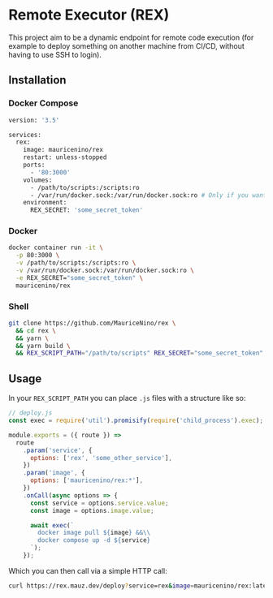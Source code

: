 # Remote Executor (REX)

This project aim to be a dynamic endpoint for remote code execution (for example to deploy something on another machine from CI/CD, without having to use SSH to login).

## Installation

### Docker Compose

```sh
version: '3.5'

services:
  rex:
    image: mauricenino/rex
    restart: unless-stopped
    ports:
      - '80:3000'
    volumes:
      - /path/to/scripts:/scripts:ro
      - /var/run/docker.sock:/var/run/docker.sock:ro # Only if you want to control docker containers from rex
    environment:
      REX_SECRET: 'some_secret_token'
```

### Docker

```sh
docker container run -it \
  -p 80:3000 \
  -v /path/to/scripts:/scripts:ro \
  -v /var/run/docker.sock:/var/run/docker.sock:ro \
  -e REX_SECRET="some_secret_token" \
  mauricenino/rex
```

### Shell

```sh
git clone https://github.com/MauriceNino/rex \
  && cd rex \
  && yarn \
  && yarn build \
  && REX_SCRIPT_PATH="/path/to/scripts" REX_SECRET="some_secret_token" yarn start
```

## Usage

In your `REX_SCRIPT_PATH` you can place `.js` files with a structure like so:

```js
// deploy.js
const exec = require('util').promisify(require('child_process').exec);

module.exports = ({ route }) =>
  route
    .param('service', {
      options: ['rex', 'some_other_service'],
    })
    .param('image', {
      options: ['mauricenino/rex:*'],
    })
    .onCall(async options => {
      const service = options.service.value;
      const image = options.image.value;

      await exec(`
        docker image pull ${image} &&\\
        docker compose up -d ${service}
      `);
    });
```

Which you can then call via a simple HTTP call:

```sh
curl https://rex.mauz.dev/deploy?service=rex&image=mauricenino/rex:latest&secret=some_secret_token
```
